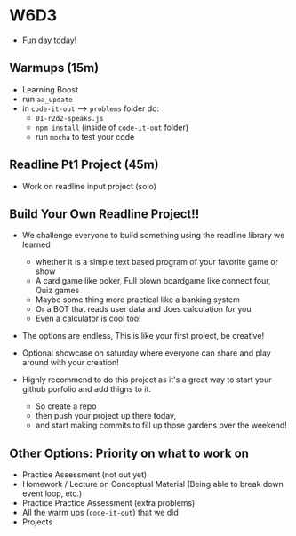 # W6D3
- Fun day today!

## Warmups (15m)
- Learning Boost
- run `aa_update`
- in `code-it-out` --> `problems` folder do:
  -  `01-r2d2-speaks.js`
  -  `npm install` (inside of `code-it-out` folder)
  -  run `mocha` to test your code

## Readline Pt1 Project (45m)
- Work on readline input project (solo)

## Build Your Own Readline Project!!
- We challenge everyone to build something using the readline library we learned
  -  whether it is a simple text based program of your favorite game or show
  -  A card game like poker, Full blown boardgame like connect four, Quiz games
  -  Maybe some thing more practical like a banking system
  -  Or a BOT that reads user data and does calculation for you
  -  Even a calculator is cool too!

- The options are endless, This is like your first project, be creative!

- Optional showcase on saturday where everyone can share and play around with your creation!

- Highly recommend to do this project as it's a great way to start your github porfolio and add thigns to it. 
  - So create a repo 
  - then push your project up there today,
  - and start making commits to fill up those gardens over the weekend!

## Other Options: Priority on what to work on
- Practice Assessment (not out yet)
- Homework / Lecture on Conceptual Material (Being able to break down event loop, etc.)
- Practice Practice Assessment (extra problems)
- All the warm ups (`code-it-out`) that we did
- Projects




